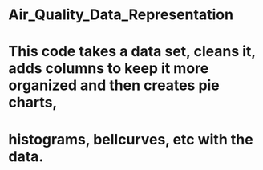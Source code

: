 # Air_Quality_Data_Representation
# This code takes a data set, cleans it, adds columns to keep it more organized and then creates pie charts,
# histograms, bellcurves, etc with the data.

